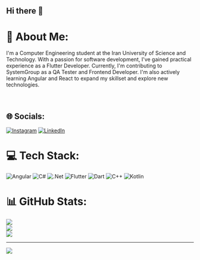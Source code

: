 ## Hi there 👋

# 💫 About Me:
I'm a Computer Engineering student at the Iran University of Science and Technology. With a passion for software development, I've gained practical experience as a Flutter Developer. Currently, I'm contributing to SystemGroup as a QA Tester and Frontend Developer. I'm also actively learning Angular and React to expand my skillset and explore new technologies.<br><br><br>


## 🌐 Socials:
[![Instagram](https://img.shields.io/badge/Instagram-%23E4405F.svg?logo=Instagram&logoColor=white)](https://instagram.com/amirrezasharifzade/) [![LinkedIn](https://img.shields.io/badge/LinkedIn-%230077B5.svg?logo=linkedin&logoColor=white)](https://linkedin.com/in/amirreza-sharifzade) 

# 💻 Tech Stack:
![Angular](https://img.shields.io/badge/angular-%23DD0031.svg?style=for-the-badge&logo=angular&logoColor=white) ![C#](https://img.shields.io/badge/c%23-%23239120.svg?style=for-the-badge&logo=csharp&logoColor=white) ![.Net](https://img.shields.io/badge/.NET-5C2D91?style=for-the-badge&logo=.net&logoColor=white) ![Flutter](https://img.shields.io/badge/Flutter-%2302569B.svg?style=for-the-badge&logo=Flutter&logoColor=white) ![Dart](https://img.shields.io/badge/dart-%230175C2.svg?style=for-the-badge&logo=dart&logoColor=white) ![C++](https://img.shields.io/badge/c++-%2300599C.svg?style=for-the-badge&logo=c%2B%2B&logoColor=white) ![Kotlin](https://img.shields.io/badge/kotlin-%237F52FF.svg?style=for-the-badge&logo=kotlin&logoColor=white)
# 📊 GitHub Stats:
![](https://github-readme-stats.vercel.app/api?username=amirrezash80&theme=dark&hide_border=false&include_all_commits=false&count_private=false)<br/>
![](https://github-readme-streak-stats.herokuapp.com/?user=amirrezash80&theme=dark&hide_border=false)<br/>
![](https://github-readme-stats.vercel.app/api/top-langs/?username=amirrezash80&theme=dark&hide_border=false&include_all_commits=false&count_private=false&layout=compact)

---
[![](https://visitcount.itsvg.in/api?id=amirrezash80&icon=0&color=0)](https://visitcount.itsvg.in)

